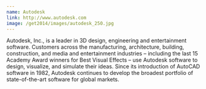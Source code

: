 ```yaml
---
name: Autodesk
link: http://www.autodesk.com
image: /get2014/images/autodesk_250.jpg
---
```


Autodesk, Inc., is a leader in 3D design, engineering and entertainment software. Customers across the manufacturing, architecture, building, construction, and media and entertainment industries – including the last 15 Academy Award winners for Best Visual Effects – use Autodesk software to design, visualize, and simulate their ideas. Since its introduction of AutoCAD software in 1982, Autodesk continues to develop the broadest portfolio of state-of-the-art software for global markets.  
